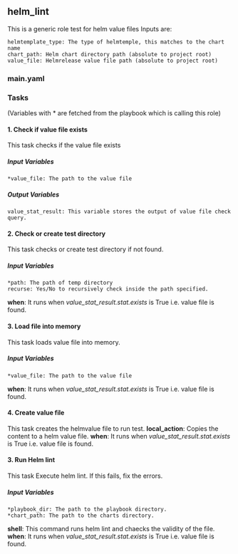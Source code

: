 ## helm_lint
This is a generic role test for helm value files
Inputs are:

    helmtemplate_type: The type of helmtemple, this matches to the chart name
    chart_path: Helm chart directory path (absolute to project root)
    value_file: Helmrelease value file path (absolute to project root)
### main.yaml
### Tasks
(Variables with * are fetched from the playbook which is calling this role)
#### 1. Check if value file exists
This task checks if the value file exists
##### Input Variables
    *value_file: The path to the value file
##### Output Variables

    value_stat_result: This variable stores the output of value file check query.

#### 2. Check or create test directory
This task checks or create test directory if not found.
##### Input Variables
    *path: The path of temp directory
    recurse: Yes/No to recursively check inside the path specified. 
**when**: It runs when *value_stat_result.stat.exists* is True i.e. value file is found.

#### 3. Load file into memory
This task loads value file into memory.
##### Input Variables
    *value_file: The path to the value file
**when**: It runs when *value_stat_result.stat.exists* is True i.e. value file is found.

#### 4. Create value file
This task creates the helmvalue file to run test.
**local_action**: Copies the content to a helm value file.
**when**: It runs when *value_stat_result.stat.exists* is True i.e. value file is found.

#### 3. Run Helm lint
This task  Execute helm lint. If this fails, fix the errors.
##### Input Variables
    *playbook_dir: The path to the playbook directory.
    *chart_path: The path to the charts directory.
**shell**: This command runs helm lint and chaecks the validity of the file.
**when**: It runs when *value_stat_result.stat.exists* is True i.e. value file is found.
